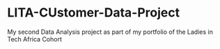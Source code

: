 # LITA-CUstomer-Data-Project
My second Data Analysis project as part of my portfolio of the Ladies in Tech Africa Cohort
